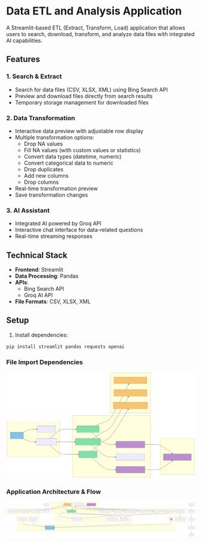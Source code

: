 # Data ETL and Analysis Application

A Streamlit-based ETL (Extract, Transform, Load) application that allows users to search, download, transform, and analyze data files with integrated AI capabilities.

## Features

### 1. Search & Extract
- Search for data files (CSV, XLSX, XML) using Bing Search API
- Preview and download files directly from search results
- Temporary storage management for downloaded files

### 2. Data Transformation
- Interactive data preview with adjustable row display
- Multiple transformation options:
  - Drop NA values
  - Fill NA values (with custom values or statistics)
  - Convert data types (datetime, numeric)
  - Convert categorical data to numeric
  - Drop duplicates
  - Add new columns
  - Drop columns
- Real-time transformation preview
- Save transformation changes

### 3. AI Assistant
- Integrated AI powered by Groq API
- Interactive chat interface for data-related questions
- Real-time streaming responses

## Technical Stack

- **Frontend**: Streamlit
- **Data Processing**: Pandas
- **APIs**:
  - Bing Search API
  - Groq AI API
- **File Formats**: CSV, XLSX, XML

## Setup

1. Install dependencies:
```bash
pip install streamlit pandas requests openai
```
### File Import Dependencies


![Import Dependencies](dependencies.svg)
### Application Architecture & Flow


![Application Architecture & Flow](architecture.svg)
